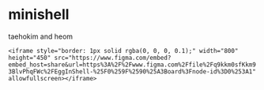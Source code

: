 # minishell

taehokim and heom

`<iframe style="border: 1px solid rgba(0, 0, 0, 0.1);" width="800" height="450" src="https://www.figma.com/embed?embed_host=share&url=https%3A%2F%2Fwww.figma.com%2Ffile%2Fq9kkm0sfKkm93BlvPhqFWc%2FEggInShell-%25F0%259F%2590%25A3Board%3Fnode-id%3D0%253A1" allowfullscreen></iframe>`
